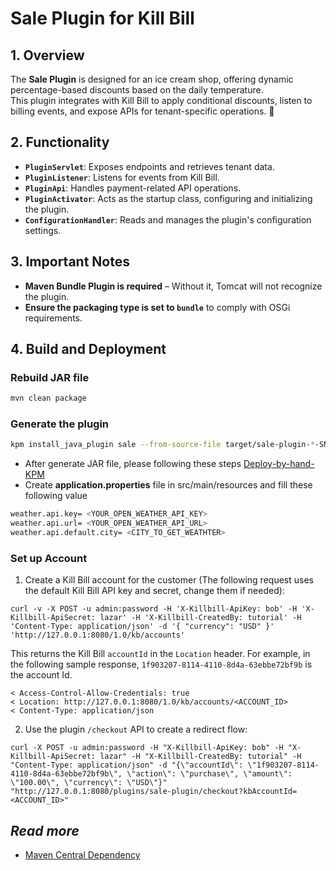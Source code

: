 # **Sale Plugin for Kill Bill**

## **1. Overview**

The **Sale Plugin** is designed for an ice cream shop, offering dynamic percentage-based discounts based on the daily temperature.  
This plugin integrates with Kill Bill to apply conditional discounts, listen to billing events, and expose APIs for tenant-specific operations. 🐧

## **2. Functionality**

- **`PluginServlet`**: Exposes endpoints and retrieves tenant data.
- **`PluginListener`**: Listens for events from Kill Bill.
- **`PluginApi`**: Handles payment-related API operations.
- **`PluginActivator`**: Acts as the startup class, configuring and initializing the plugin.
- **`ConfigurationHandler`**: Reads and manages the plugin's configuration settings.

## **3. Important Notes**

- **Maven Bundle Plugin is required** – Without it, Tomcat will not recognize the plugin.
- **Ensure the packaging type is set to `bundle`** to comply with OSGi requirements.

## **4. Build and Deployment**

### **Rebuild JAR file**

```sh
mvn clean package
```

### **Generate the plugin**

```sh
kpm install_java_plugin sale --from-source-file target/sale-plugin-*-SNAPSHOT.jar --destination <path_to_plugin_directory>
```

- After generate JAR file, please following these steps [Deploy-by-hand-KPM](https://docs.killbill.io/latest/plugin_installation#_deploying_by_hand)
- Create **application.properties** file in src/main/resources and fill these following value
```sh
weather.api.key= <YOUR_OPEN_WEATHER_API_KEY>
weather.api.url= <YOUR_OPEN_WEATHER_API_URL>
weather.api.default.city= <CITY_TO_GET_WEATHTER>
```
### Set up Account
1. Create a Kill Bill account for the customer (The following request uses the default Kill Bill API key and secret, change them if needed):

```
curl -v -X POST -u admin:password -H 'X-Killbill-ApiKey: bob' -H 'X-Killbill-ApiSecret: lazar' -H 'X-Killbill-CreatedBy: tutorial' -H 'Content-Type: application/json' -d '{ "currency": "USD" }' 'http://127.0.0.1:8080/1.0/kb/accounts'

```

This returns the Kill Bill `accountId` in the `Location` header.
For example, in the following sample response, `1f903207-8114-4110-8d4a-63ebbe72bf9b` is the account Id.

```
< Access-Control-Allow-Credentials: true
< Location: http://127.0.0.1:8080/1.0/kb/accounts/<ACCOUNT_ID>
< Content-Type: application/json
```

2. Use the plugin `/checkout` API to create a redirect flow:

```
curl -X POST -u admin:password -H "X-Killbill-ApiKey: bob" -H "X-Killbill-ApiSecret: lazar" -H "X-Killbill-CreatedBy: tutorial" -H "Content-Type: application/json" -d "{\"accountId\": \"1f903207-8114-4110-8d4a-63ebbe72bf9b\", \"action\": \"purchase\", \"amount\": \"100.00\", \"currency\": \"USD\"}" "http://127.0.0.1:8080/plugins/sale-plugin/checkout?kbAccountId=<ACCOUNT_ID>"
```

## _Read more_

- [Maven Central Dependency](https://central.sonatype.com/search)
  
